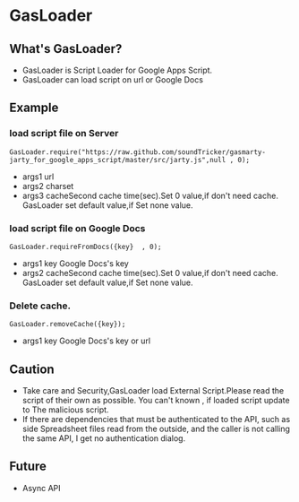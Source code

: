 # GasLoader
## What's GasLoader?
- GasLoader is Script Loader for Google Apps Script.
- GasLoader can load script on url or Google Docs

## Example
### load script file on Server
  
    GasLoader.require("https://raw.github.com/soundTricker/gasmarty-jarty_for_google_apps_script/master/src/jarty.js",null , 0);
  
  - args1 url
  - args2 charset 
  - args3 cacheSecond cache time(sec).Set 0 value,if don't need cache. GasLoader set default value,if Set none value.

### load script file on Google Docs

    GasLoader.requireFromDocs({key}  , 0);
    
    
  - args1 key Google Docs's key
  - args2 cacheSecond cache time(sec).Set 0 value,if don't need cache. GasLoader set default value,if Set none value.

### Delete cache.

    GasLoader.removeCache({key});
    
  - args1 key Google Docs's key or url
  
## Caution
- Take care and Security,GasLoader load External Script.Please read the script of their own as possible.
You can't known , if loaded script update to The malicious script.
- If there are dependencies that must be authenticated to the API, such as side Spreadsheet files read from the outside,
 and the caller is not calling the same API, I get no authentication dialog.

## Future
- Async API

